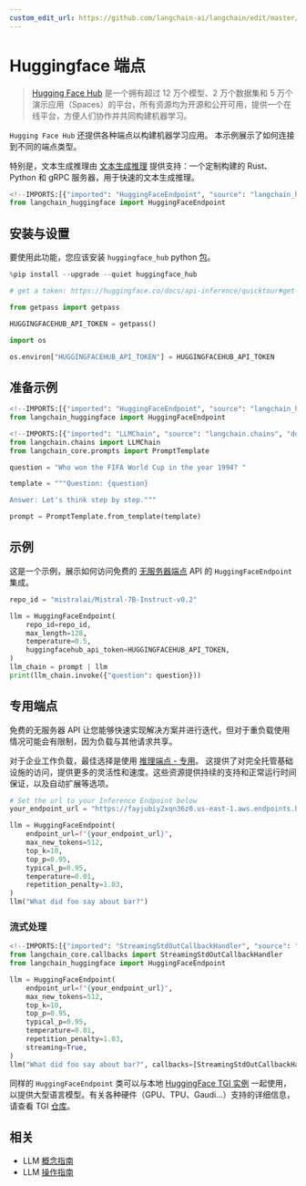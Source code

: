```yaml
---
custom_edit_url: https://github.com/langchain-ai/langchain/edit/master/docs/docs/integrations/llms/huggingface_endpoint.ipynb
---
```

# Huggingface 端点

> [Hugging Face Hub](https://huggingface.co/docs/hub/index) 是一个拥有超过 12 万个模型、2 万个数据集和 5 万个演示应用（Spaces）的平台，所有资源均为开源和公开可用，提供一个在线平台，方便人们协作并共同构建机器学习。

`Hugging Face Hub` 还提供各种端点以构建机器学习应用。
本示例展示了如何连接到不同的端点类型。

特别是，文本生成推理由 [文本生成推理](https://github.com/huggingface/text-generation-inference) 提供支持：一个定制构建的 Rust、Python 和 gRPC 服务器，用于快速的文本生成推理。


```python
<!--IMPORTS:[{"imported": "HuggingFaceEndpoint", "source": "langchain_huggingface", "docs": "https://python.langchain.com/api_reference/huggingface/llms/langchain_huggingface.llms.huggingface_endpoint.HuggingFaceEndpoint.html", "title": "Huggingface Endpoints"}]-->
from langchain_huggingface import HuggingFaceEndpoint
```

## 安装与设置

要使用此功能，您应该安装 ``huggingface_hub`` python [包](https://huggingface.co/docs/huggingface_hub/installation)。


```python
%pip install --upgrade --quiet huggingface_hub
```


```python
# get a token: https://huggingface.co/docs/api-inference/quicktour#get-your-api-token

from getpass import getpass

HUGGINGFACEHUB_API_TOKEN = getpass()
```


```python
import os

os.environ["HUGGINGFACEHUB_API_TOKEN"] = HUGGINGFACEHUB_API_TOKEN
```

## 准备示例


```python
<!--IMPORTS:[{"imported": "HuggingFaceEndpoint", "source": "langchain_huggingface", "docs": "https://python.langchain.com/api_reference/huggingface/llms/langchain_huggingface.llms.huggingface_endpoint.HuggingFaceEndpoint.html", "title": "Huggingface Endpoints"}]-->
from langchain_huggingface import HuggingFaceEndpoint
```


```python
<!--IMPORTS:[{"imported": "LLMChain", "source": "langchain.chains", "docs": "https://python.langchain.com/api_reference/langchain/chains/langchain.chains.llm.LLMChain.html", "title": "Huggingface Endpoints"}, {"imported": "PromptTemplate", "source": "langchain_core.prompts", "docs": "https://python.langchain.com/api_reference/core/prompts/langchain_core.prompts.prompt.PromptTemplate.html", "title": "Huggingface Endpoints"}]-->
from langchain.chains import LLMChain
from langchain_core.prompts import PromptTemplate
```


```python
question = "Who won the FIFA World Cup in the year 1994? "

template = """Question: {question}

Answer: Let's think step by step."""

prompt = PromptTemplate.from_template(template)
```

## 示例

这是一个示例，展示如何访问免费的 [无服务器端点](https://huggingface.co/inference-endpoints/serverless) API 的 `HuggingFaceEndpoint` 集成。


```python
repo_id = "mistralai/Mistral-7B-Instruct-v0.2"

llm = HuggingFaceEndpoint(
    repo_id=repo_id,
    max_length=128,
    temperature=0.5,
    huggingfacehub_api_token=HUGGINGFACEHUB_API_TOKEN,
)
llm_chain = prompt | llm
print(llm_chain.invoke({"question": question}))
```

## 专用端点


免费的无服务器 API 让您能够快速实现解决方案并进行迭代，但对于重负载使用情况可能会有限制，因为负载与其他请求共享。

对于企业工作负载，最佳选择是使用 [推理端点 - 专用](https://huggingface.co/inference-endpoints/dedicated)。
这提供了对完全托管基础设施的访问，提供更多的灵活性和速度。这些资源提供持续的支持和正常运行时间保证，以及自动扩展等选项。




```python
# Set the url to your Inference Endpoint below
your_endpoint_url = "https://fayjubiy2xqn36z0.us-east-1.aws.endpoints.huggingface.cloud"
```


```python
llm = HuggingFaceEndpoint(
    endpoint_url=f"{your_endpoint_url}",
    max_new_tokens=512,
    top_k=10,
    top_p=0.95,
    typical_p=0.95,
    temperature=0.01,
    repetition_penalty=1.03,
)
llm("What did foo say about bar?")
```

### 流式处理


```python
<!--IMPORTS:[{"imported": "StreamingStdOutCallbackHandler", "source": "langchain_core.callbacks", "docs": "https://python.langchain.com/api_reference/core/callbacks/langchain_core.callbacks.streaming_stdout.StreamingStdOutCallbackHandler.html", "title": "Huggingface Endpoints"}, {"imported": "HuggingFaceEndpoint", "source": "langchain_huggingface", "docs": "https://python.langchain.com/api_reference/huggingface/llms/langchain_huggingface.llms.huggingface_endpoint.HuggingFaceEndpoint.html", "title": "Huggingface Endpoints"}]-->
from langchain_core.callbacks import StreamingStdOutCallbackHandler
from langchain_huggingface import HuggingFaceEndpoint

llm = HuggingFaceEndpoint(
    endpoint_url=f"{your_endpoint_url}",
    max_new_tokens=512,
    top_k=10,
    top_p=0.95,
    typical_p=0.95,
    temperature=0.01,
    repetition_penalty=1.03,
    streaming=True,
)
llm("What did foo say about bar?", callbacks=[StreamingStdOutCallbackHandler()])
```

同样的 `HuggingFaceEndpoint` 类可以与本地 [HuggingFace TGI 实例](https://github.com/huggingface/text-generation-inference/blob/main/docs/source/index.md) 一起使用，以提供大型语言模型。有关各种硬件（GPU、TPU、Gaudi...）支持的详细信息，请查看 TGI [仓库](https://github.com/huggingface/text-generation-inference/tree/main)。


## 相关

- LLM [概念指南](/docs/concepts/#llms)
- LLM [操作指南](/docs/how_to/#llms)
